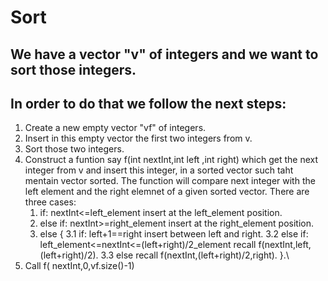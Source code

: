 # Sort #

## We have a vector "v" of integers and we want to sort those integers.
## In order to do that we follow the next steps:
 1) Create a new empty vector "vf" of integers.
 2) Insert in this empty vector the first two integers from v.
 3) Sort those two integers.
 4) Construct a funtion say f(int nextInt,int left ,int right) which get the next integer from v and insert this integer, in a sorted vector
    such taht mentain vector sorted.
	The function will compare next integer with the left element and the right elemnet of a given sorted vector. There are three cases:
	1. if: nextInt<=left_element insert at the left_element position.
	2. else if: nextInt>=right_element insert at the right_element position.
	3. else 
	{ 3.1 if: left+1==right insert between left and right.
	  3.2 else if: left_element<=nextInt<=(left+right)/2_element recall f(nextInt,left,(left+right)/2).
	  3.3 else recall f(nextInt,(left+right)/2,right).
	}.\
 5) Call f( nextInt,0,vf.size()-1)
 
	
	
	
